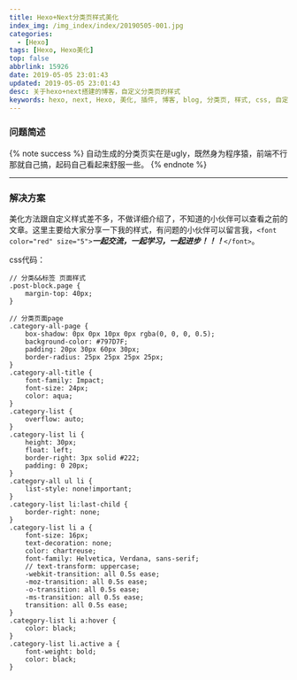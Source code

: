 ```yaml
---
title: Hexo+Next分类页样式美化
index_img: /img_index/index/20190505-001.jpg
categories:
  - [Hexo]
tags: [Hexo, Hexo美化]
top: false
abbrlink: 15926
date: 2019-05-05 23:01:43
updated: 2019-05-05 23:01:43
desc: 关于hexo+next搭建的博客，自定义分类页的样式
keywords: hexo, next, Hexo, 美化, 插件, 博客, blog, 分类页, 样式, css, 自定义
---
```

### 问题简述

{% note success %}
自动生成的分类页实在是ugly，既然身为程序猿，前端不行那就自己搞，起码自己看起来舒服一些。
{% endnote %}

<!-- more -->

<hr/>

### 解决方案

美化方法跟自定义样式差不多，不做详细介绍了，不知道的小伙伴可以查看之前的文章。这里主要给大家分享一下我的样式，有问题的小伙伴可以留言我，`<font color="red" size="5">`***一起交流，一起学习，一起进步！！！***`</font>`。

css代码：

```
// 分类&&标签 页面样式
.post-block.page {
    margin-top: 40px;
}

// 分类页面page
.category-all-page {
    box-shadow: 0px 0px 10px 0px rgba(0, 0, 0, 0.5);
    background-color: #797D7F;
    padding: 20px 30px 60px 30px;
    border-radius: 25px 25px 25px 25px;
}
.category-all-title {
    font-family: Impact;
    font-size: 24px;
    color: aqua;
}
.category-list {
    overflow: auto;
}
.category-list li {
    height: 30px;
    float: left;
    border-right: 3px solid #222;
    padding: 0 20px;
}
.category-all ul li {
    list-style: none!important;
}
.category-list li:last-child {
    border-right: none;
}
.category-list li a {
    font-size: 16px;
    text-decoration: none;
    color: chartreuse;
    font-family: Helvetica, Verdana, sans-serif;
    // text-transform: uppercase;
    -webkit-transition: all 0.5s ease;
    -moz-transition: all 0.5s ease;
    -o-transition: all 0.5s ease;
    -ms-transition: all 0.5s ease;
    transition: all 0.5s ease;
}
.category-list li a:hover {
    color: black;
}
.category-list li.active a {
    font-weight: bold;
    color: black;
}
```
